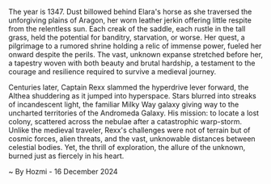 
The year is 1347.  Dust billowed behind Elara's horse as she traversed the unforgiving plains of Aragon, her worn leather jerkin offering little respite from the relentless sun.  Each creak of the saddle, each rustle in the tall grass, held the potential for banditry, starvation, or worse.  Her quest, a pilgrimage to a rumored shrine holding a relic of immense power, fueled her onward despite the perils.  The vast, unknown expanse stretched before her, a tapestry woven with both beauty and brutal hardship, a testament to the courage and resilience required to survive a medieval journey.

Centuries later, Captain Rexx slammed the hyperdrive lever forward, the Althea shuddering as it jumped into hyperspace.  Stars blurred into streaks of incandescent light, the familiar Milky Way galaxy giving way to the uncharted territories of the Andromeda Galaxy.  His mission: to locate a lost colony, scattered across the nebulae after a catastrophic warp-storm.  Unlike the medieval traveler, Rexx's challenges were not of terrain but of cosmic forces, alien threats, and the vast, unknowable distances between celestial bodies. Yet, the thrill of exploration, the allure of the unknown, burned just as fiercely in his heart.

~ By Hozmi - 16 December 2024
